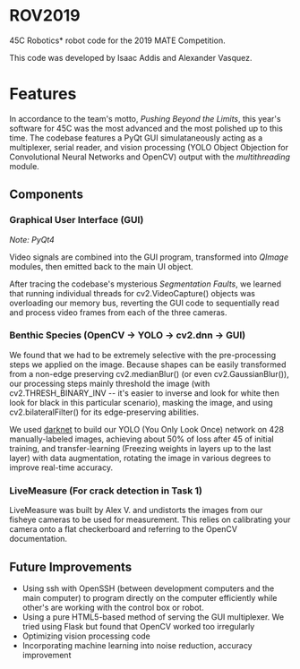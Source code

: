 # ROV2019

45C Robotics* robot code for the 2019 MATE Competition.

This code was developed by Isaac Addis and Alexander Vasquez.

# Features

In accordance to the team's motto, *Pushing Beyond the Limits*, this year's software for 45C was the most advanced and the most polished up to this time. The codebase features a PyQt GUI simulataneously acting as a multiplexer, serial reader, and vision processing (YOLO Object Objection for Convolutional Neural Networks and OpenCV) output with the *multithreading* module.

## Components

### Graphical User Interface (GUI)

 *Note: PyQt4*

Video signals are combined into the GUI program, transformed into *QImage* modules, then emitted back to the main UI object.

After tracing the codebase's mysterious *Segmentation Faults*, we learned that running individual threads for cv2.VideoCapture() objects was overloading our memory bus, reverting the GUI code to sequentially read and process video frames from each of the three cameras.

### Benthic Species (OpenCV -> YOLO -> cv2.dnn -> GUI)

We found that we had to be extremely selective with the pre-processing steps we applied on the image. Because shapes can be easily transformed from a non-edge preserving cv2.medianBlur() (or even cv2.GaussianBlur()), our processing steps mainly threshold the image (with cv2.THRESH_BINARY_INV -- it's easier to inverse and look for white then look for black in this particular scenario), masking the image, and using cv2.bilateralFilter() for its edge-preserving abilities.

We used [darknet](https://github.com/pjreddie/darknet) to build our YOLO (You Only Look Once) network on 428 manually-labeled images, achieving about 50% of loss after 45 of initial training, and transfer-learning (Freezing weights in layers up to the last layer) with data augmentation, rotating the image in various degrees to improve real-time accuracy.

### LiveMeasure (For crack detection in Task 1)

LiveMeasure was built by Alex V. and undistorts the images from our fisheye cameras to be used for measurement. This relies on calibrating your camera onto a flat checkerboard and referring to the OpenCV documentation.

## Future Improvements

- Using ssh with OpenSSH (between development computers and the main computer) to program directly on the computer efficiently while other's are working with the control box or robot.
- Using a pure HTML5-based method of serving the GUI multiplexer. We tried using Flask but found that OpenCV worked too irregularly
- Optimizing vision processing code
- Incorporating machine learning into noise reduction, accuracy improvement
